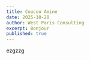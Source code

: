 ```yaml
---
title: Coucou Amine
date: 2025-10-20
author: West Paris Consulting
excerpt: Bonjour
published: true
---
```

ezgzzg